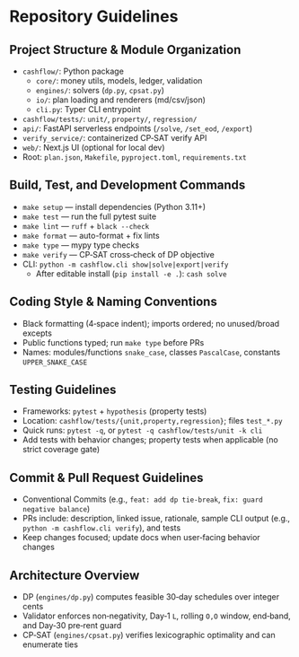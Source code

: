 # Repository Guidelines

## Project Structure & Module Organization
- `cashflow/`: Python package
  - `core/`: money utils, models, ledger, validation
  - `engines/`: solvers (`dp.py`, `cpsat.py`)
  - `io/`: plan loading and renderers (md/csv/json)
  - `cli.py`: Typer CLI entrypoint
- `cashflow/tests/`: `unit/`, `property/`, `regression/`
- `api/`: FastAPI serverless endpoints (`/solve`, `/set_eod`, `/export`)
- `verify_service/`: containerized CP‑SAT verify API
- `web/`: Next.js UI (optional for local dev)
- Root: `plan.json`, `Makefile`, `pyproject.toml`, `requirements.txt`

## Build, Test, and Development Commands
- `make setup` — install dependencies (Python 3.11+)
- `make test` — run the full pytest suite
- `make lint` — `ruff` + `black --check`
- `make format` — auto-format + fix lints
- `make type` — mypy type checks
- `make verify` — CP‑SAT cross‑check of DP objective
- CLI: `python -m cashflow.cli show|solve|export|verify`
  - After editable install (`pip install -e .`): `cash solve`

## Coding Style & Naming Conventions
- Black formatting (4‑space indent); imports ordered; no unused/broad excepts
- Public functions typed; run `make type` before PRs
- Names: modules/functions `snake_case`, classes `PascalCase`, constants `UPPER_SNAKE_CASE`

## Testing Guidelines
- Frameworks: `pytest` + `hypothesis` (property tests)
- Location: `cashflow/tests/{unit,property,regression}`; files `test_*.py`
- Quick runs: `pytest -q`, or `pytest -q cashflow/tests/unit -k cli`
- Add tests with behavior changes; property tests when applicable (no strict coverage gate)

## Commit & Pull Request Guidelines
- Conventional Commits (e.g., `feat: add dp tie-break`, `fix: guard negative balance`)
- PRs include: description, linked issue, rationale, sample CLI output (e.g., `python -m cashflow.cli verify`), and tests
- Keep changes focused; update docs when user‑facing behavior changes

## Architecture Overview
- DP (`engines/dp.py`) computes feasible 30‑day schedules over integer cents
- Validator enforces non‑negativity, Day‑1 `L`, rolling `O,O` window, end‑band, and Day‑30 pre‑rent guard
- CP‑SAT (`engines/cpsat.py`) verifies lexicographic optimality and can enumerate ties

